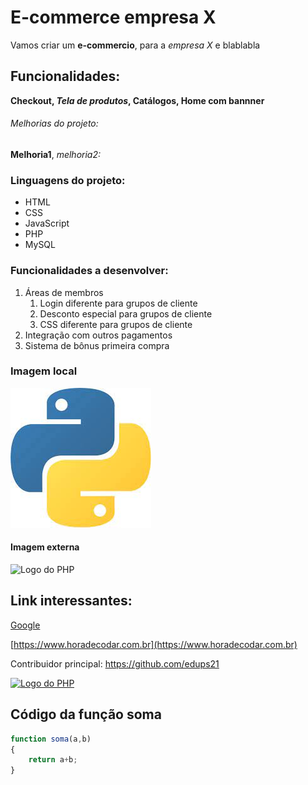 # E-commerce empresa X

Vamos criar um **e-commercio**, para a *empresa X* e blablabla

## Funcionalidades:

**Checkout, _Tela de produtos_, Catálogos, Home com bannner**

###### Melhorias do projeto:

__Melhoria1__, _melhoria2:_

### Linguagens do projeto:

* HTML
* CSS
* JavaScript
* PHP
* MySQL

### Funcionalidades a desenvolver:

1. Áreas de membros
    1. Login diferente para grupos de cliente
    2. Desconto especial para grupos de cliente
    3. CSS diferente para grupos de cliente
2. Integração com outros pagamentos
3. Sistema de bônus primeira compra


### Imagem local

![Logo do Python](img/python.jpg)

#### Imagem externa

![Logo do PHP](https://upload.wikimedia.org/wikipedia/commons/thumb/2/27/PHP-logo.svg/711px-PHP-logo.svg.png)

## Link interessantes:

[Google](https://www.google.com)

[https://www.horadecodar.com.br](https://www.horadecodar.com.br)

Contribuidor principal: https://github.com/edups21


[![Logo do PHP](https://upload.wikimedia.org/wikipedia/commons/thumb/2/27/PHP-logo.svg/711px-PHP-logo.svg.png)](https://github.com/edups21)

## Código da função soma

```javaScript
function soma(a,b)
{
    return a+b;
}

```



